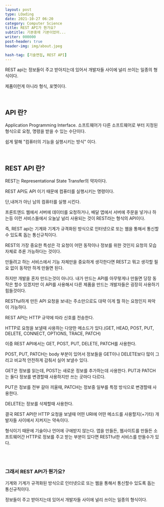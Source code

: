 ```yaml
---
layout: post
type: LOading
date: 2021-10-27 06:20
category: Computer Science
title: REST API가 뭔가요?
subtitle: 기본중에 기본이었어...
writer: 000000
post-header: true
header-img: img/about.jpeg

hash-tag: [기술면접, REST API]
---
```


REST api는 정보들이 주고 받아지는데 있어서 개발자들 사이에 널리 쓰이는 일종의 형식이다.

제품이런게 아니라 형식, 포멧이다.

<br>

## API 란?

Application Programming Interface. 소프트웨어가 다른 소프트웨어로 부터 지정된 형식으로 요청, 명령을 받을 수 있는 수단이다.

쉽게 말해 "컴퓨터의 기능을 실행시키는 방식" 이다.

<br>

## REST API 란?

REST는 Representational State Transfer의 약자이다.

REST API도 API 이기 때문에 컴퓨터를 실행시키는 명령이다.

단,내꺼가 아닌 남의 컴퓨터를 실행 시킨다.

프론트엔드 웹에서 서버에 데이터를 요청하거나, 배달 앱에서 서버에 주문을 넣거나 하는등 이런 서비스들에서 오늘날 널리 사용되는 것이 REST라는 형식의 API이다.

즉, REST api는 기계와 기계가 규격화된 방식으로 인터넷으로 또는 웹을 통해서 통신할수 있도록 돕는 통신규칙이다.

REST의 가장 중요한 특성은 각 요청이 어떤 동작이나 정보를 위한 것인지 요청의 모습 자체로 추론 가능하다는 것이다.

만들려고 하는 서비스에서 기능 자체만을 중요하게 생각한다면 REST고 뭐고 생각할 필요 없이 동작만 하게 만들면 된다.

하지만 개발을 혼자 만드는것이 아니다. 내가 만드는 API를 아무렇게나 만들면 당장 동작은 할수 있겠지만 이 API를 사용해서 다른 제품을 만드는 개발자들은 굉장히 사용하기 힘들것이다.

RESTful하게 만든 API 요청을 보내는 주소만으로도 대략 이게 뭘 하는 요청인지 파악이 가능하다.

REST API는 HTTP 규약에 따라 신호를 전송한다.

HTTP로 요청을 보낼때 사용하는 다양한 메소드가 있다.(GET, HEAD, POST, PUT, DELETE, CONNECT, OPTIONS, TRACE, PATCH)

이중 REST API에서는 GET, POST, PUT, DELETE, PATCH를 사용한다.

POST, PUT,  PATCH는 body 부분이 있어서 정보들을 GET이나 DELETE보다 많이 그리고 비교적 안전하게 감춰서 실어 보낼수 있다.

GET은 정보를 읽는데, POST는 새로운 정보를 추가하는데 사용한다. PUT과 PATCH는 둘다 정보를 변경할때 사용하지만 쓰는 곳마다 다르다.

PUT은 정보를 전부 갈아 끼울때, PATCH는 정보중 일부를 특정 방식으로 변경할때 사용한다.

DELETE는 정보를 삭제할때 사용한다.

결국 REST API란 HTTP 요청을 보낼때 어떤 URI에 어떤 메소드를 사용할지(+기타) 개발자들 사이에서 지켜지는 약속이다.

형식이기 때문에 기술이나 언어에 구애받지 않는다. 앱을 만들든, 웹사이트를 만들든 소프트웨어간 HTTP로 정보를 주고 받는 부분이 있다면 RESTful한 서비스를 만들수가 있다.

<br><br>

### 그래서 REST API가 뭔가요?

기계와 기계가 규격화된 방식으로 인터넷으로 또는 웹을 통해서 통신할수 있도록 돕는 통신규칙이다.

정보들이 주고 받아지는데 있어서 개발자들 사이에 널리 쓰이는 일종의 형식이다.